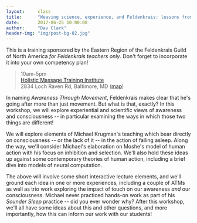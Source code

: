 ```yaml
---
layout:     class
title:      "Weaving science, experience, and Feldenkrais: lessons from Michael Krugman's work"
date:       2017-06-25 10:00:00
author:     "Dav Clark"
header-img: "img/post-bg-02.jpg"
---
```


This is a training sponsored by the Eastern Region of the Feldenkrais Guild of
North America *for Feldenkrais teachers only*. Don't forget to incorporate it
into your own competency plan!

> 10am-5pm  
> [Holistic Massage Training Institute](http://www.massagetrainingbaltimore.com)  
> 2834 Loch Raven Rd, Baltimore, MD ([map](https://www.google.com/maps/place/Holistic+Massage+Training+Institute/@39.322432,-76.603242,15z/data=!4m5!3m4!1s0x0:0x6f0417b1702b22f7!8m2!3d39.322432!4d-76.603242))

In naming *Awareness Through Movement*, Feldenkrais makes clear that he's going
after more than just movement. But what is that, exactly? In this workshop, we
will explore experiential and scientific views of awareness and consciousness
-- in particular examining the ways in which those two things are different!

We will explore elements of Michael Krugman's teaching which bear directly on
consciousness -- or the lack of it -- in the action of falling asleep. Along
the way, we'll consider Michael's elaboration on Moshe's model of human action
with his focus on inhibition and selection. We'll also hold these ideas up
against some contemporary theories of human action, including a brief dive into
models of neural computation.

The above will involve some short interactive lecture elements, and we'll
ground each idea in one or more experiences, including a couple of ATMs as well
as trio work exploring the impact of touch on our awareness *and* our
consciousness. Michael never practiced hands-on work as part of his *Sounder
Sleep* practice -- did you ever wonder why? After this workshop, we'll all have
some ideas about this and other questions, and more importantly, how this can
inform our work with our students!
